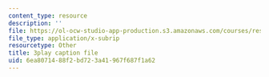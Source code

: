 ```yaml
---
content_type: resource
description: ''
file: https://ol-ocw-studio-app-production.s3.amazonaws.com/courses/res-18-006-calculus-revisited-single-variable-calculus-fall-2010/6ea8071488f2bd723a41967f687f1a62_iM4DRgFqPso.srt
file_type: application/x-subrip
resourcetype: Other
title: 3play caption file
uid: 6ea80714-88f2-bd72-3a41-967f687f1a62
---
```

